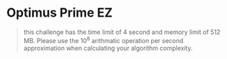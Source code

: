 # Optimus Prime EZ
>this challenge has the time limit of 4 second and memory limit of 512 MB.
>Please use the $10^8$ arithmatic operation per second approximation when calculating your algorithm complexity.

